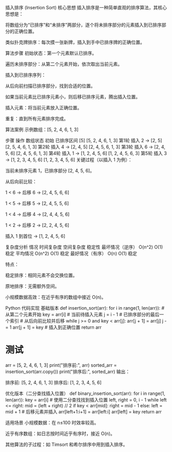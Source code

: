 插入排序 (Insertion Sort)
核心思想
插入排序是一种简单直观的排序算法，其核心思想是：

将数组分为“已排序”和“未排序”两部分，逐个将未排序部分的元素插入到已排序部分的正确位置。

类似扑克牌排序：每次摸一张新牌，插入到手中已排序牌的正确位置。

算法步骤
初始状态：第一个元素默认已排序。

遍历未排序部分：从第二个元素开始，依次取出当前元素。

插入到已排序序列：

从后向前扫描已排序部分，找到合适的位置。

如果当前元素比已排序元素小，则后移已排序元素，腾出插入位置。

插入元素：将当前元素放入正确位置。

重复：直到所有元素排序完成。

算法案例
示例数组：[5, 2, 4, 6, 1, 3]

步骤	操作	数组状态
初始	已排序区间 [5]	[5, 2, 4, 6, 1, 3]
第1轮	插入 2 → [2, 5]	[2, 5, 4, 6, 1, 3]
第2轮	插入 4 → [2, 4, 5]	[2, 4, 5, 6, 1, 3]
第3轮	插入 6 → [2, 4, 5, 6]	[2, 4, 5, 6, 1, 3]
第4轮	插入 1 → [1, 2, 4, 5, 6]	[1, 2, 4, 5, 6, 3]
第5轮	插入 3 → [1, 2, 3, 4, 5, 6]	[1, 2, 3, 4, 5, 6]
关键过程（以插入 1 为例）：

当前未排序元素 1，已排序部分 [2, 4, 5, 6]。

从后向前比较：

1 < 6 → 后移 6 → [2, 4, 5, 6, 6]

1 < 5 → 后移 5 → [2, 4, 5, 5, 6]

1 < 4 → 后移 4 → [2, 4, 4, 5, 6]

1 < 2 → 后移 2 → [2, 2, 4, 5, 6]

插入 1 到首位 → [1, 2, 4, 5, 6]

复杂度分析
情况	            时间复杂度	空间复杂度	稳定性
最坏情况（逆序） O(n^2)        O(1)	    稳定
平均情况        O(n^2)        O(1)	    稳定
最好情况（有序） O(n)          O(1)	    稳定

特点：

稳定排序：相同元素不会交换位置。

原地排序：无需额外空间。

小规模数据高效：在近乎有序的数组中接近 O(n)。

Python 代码实现
基础版本
def insertion_sort(arr):
    for i in range(1, len(arr)):  # 从第二个元素开始
        key = arr[i]  # 当前待插入元素
        j = i - 1     # 已排序部分的最后一个索引
        # 从后向前比较并后移
        while j >= 0 and key < arr[j]:
            arr[j + 1] = arr[j]
            j -= 1
        arr[j + 1] = key  # 插入到正确位置
    return arr

# 测试
arr = [5, 2, 4, 6, 1, 3]
print("排序前:", arr)
sorted_arr = insertion_sort(arr.copy())
print("排序后:", sorted_arr)
输出：

排序前: [5, 2, 4, 6, 1, 3]
排序后: [1, 2, 3, 4, 5, 6]

优化版本（二分查找插入位置）
def binary_insertion_sort(arr):
    for i in range(1, len(arr)):
        key = arr[i]
        # 使用二分查找找到插入位置
        left, right = 0, i - 1
        while left <= right:
            mid = (left + right) // 2
            if key < arr[mid]:
                right = mid - 1
            else:
                left = mid + 1
        # 后移元素并插入
        arr[left+1:i+1] = arr[left:i]
        arr[left] = key
    return arr

适用场景
小规模数据：在 n≤100 时效率较高。

近乎有序数组：如日志按时间近乎有序时，接近 O(n)。

其他算法的子过程：如 Timsort 和希尔排序中用到插入排序。